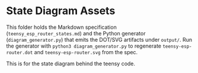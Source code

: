 # State Diagram Assets

This folder holds the Markdown specification (`teensy_esp_router_states.md`) and the Python generator (`diagram_generator.py`) that emits the DOT/SVG artifacts under `output/`. Run the generator with `python3 diagram_generator.py` to regenerate `teensy-esp-router.dot` and `teensy-esp-router.svg` from the spec.

This is for the state diagram behind the teensy code. 